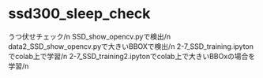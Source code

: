 # ssd300_sleep_check
うつ伏せチェック/n
SSD_show_opencv.pyで検出/n
data2_SSD_show_opencv.pyで大きいBBOXで検出/n
2-7_SSD_training.ipytonでcolab上で学習/n
2-7_SSD_training2.ipytonでcolab上で大きいBBOxの場合を学習/n
